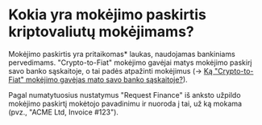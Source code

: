 # Kokia yra mokėjimo paskirtis kriptovaliutų mokėjimams?

Mokėjimo paskirtis yra pritaikomas\* laukas, naudojamas bankiniams pervedimams. "Crypto-to-Fiat" mokėjimo gavėjai matys mokėjimo paskirį savo banko sąskaitoje, o tai padės atpažinti mokėjimus (→ [Ką "Crypto-to-Fiat" mokėjimo gavėjas mato savo banko sąskaitoje?](https://help.request.finance/en/articles/8687072-what-does-the-recipient-of-a-crypto-to-fiat-payment-see-in-their-bank-account)).

Pagal numatytuosius nustatymus "Request Finance" iš anksto užpildo mokėjimo paskirtį mokėtojo pavadinimu ir nuoroda į tai, už ką mokama (pvz., "ACME Ltd, Invoice #123").
